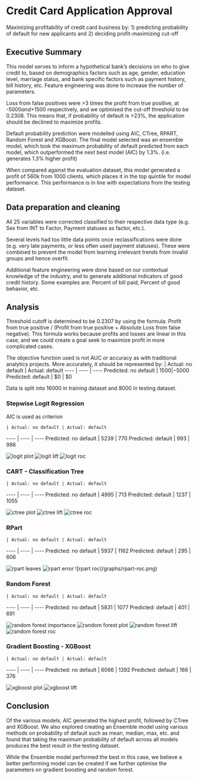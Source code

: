 # Credit Card Application Approval
Maximizing profitability of credit card business by: 1) predicting probability of default for new applicants and 2) deciding profit-maximizing cut-off 

## Executive Summary
This model serves to inform a hypothetical bank’s decisions on who to give credit to, based on demographics factors such as age, gender, education level, marriage status, and bank specific factors such as payment history, bill history, etc. Feature engineering was done to increase the number of parameters.

Loss from false positives were >3 times the profit from true positive, at -$5000 and +$1500 respectively, and we optimised the cut-off threshold to be 0.2308. This means that, if probability of default is >23%, the application should be declined to maximize profits.

Default probability prediction were modelled using AIC, CTree, RPART, Random Forest and XGBoost. The final model selected was an ensemble model, which took the maximum probability of default predicted from each model, which outperformed the next best model (AIC) by 1.3%. (i.e. generates 1.3% higher profit)

When compared against the evaluation dataset, this model generated a profit of 560k from 1000 clients, which places it in the top quintile for model performance. This performance is in line with expectations from the testing dataset.

## Data preparation and cleaning
All 25 variables were corrected classified to their respective data type (e.g. Sex from INT to Factor, Payment statuses as factor, etc.). 

Several levels had too little data points once reclassifications were done (e.g. very late payments, or less often used payment statuses). These were combined to prevent the model from learning irrelevant trends from invalid groups and hence overfit.

Additional feature engineering were done based on our contextual knowledge of the industry, and to generate additional indicators of good credit history. Some examples are: Percent of bill paid,  Percent of good behavior, etc.

## Analysis
Threshold cutoff is determined to be 0.2307 by using the formula: Profit from true positive / (Profit from true positive + Absolute Loss from false negative). This formula works because profits and losses are linear in this case, and we could create a goal seek to maximize profit in more complicated cases.

The objective function used is not AUC or accuracy as with traditional analytics projects. More accurately, it should be represented by: 
    | Actual: no default | Actual: default
---- | ---- | ----
Predicted: no default | $1500 | -$5000
Predicted: default | $0 | $0

Data is split into 16000 in training dataset and 8000 in testing dataset.

### Stepwise Logit Regression 
AIC is used as criterion

    | Actual: no default | Actual: default
---- | ---- | ----
Predicted: no default | 5239 | 770
Predicted: default | 993 | 998

![logit plot](/graphs/stepwise-logit-plot.png)
![logit lift](/graphs/stepwise-logit-lift.png)
![logit roc](/graphs/stepwise-logit-roc.png)


### CART - Classification Tree  

    | Actual: no default | Actual: default
---- | ---- | ----
Predicted: no default | 4995 | 713
Predicted: default | 1237 | 1055

![ctree plot](/graphs/ctree.png)
![ctree lift](/graphs/ctree-lift.png)
![ctree roc](/graphs/ctree-roc.png)

### RPart

    | Actual: no default | Actual: default
---- | ---- | ----
Predicted: no default | 5937 | 1162
Predicted: default | 295 | 606

![rpart leaves](/graphs/rpart-leaves.png)
![rpart error](/graphs/rpart-error.png)
![rpart roc(/graphs/rpart-roc.png)

### Random Forest

    | Actual: no default | Actual: default
---- | ---- | ----
Predicted: no default | 5831 | 1077
Predicted: default | 401 | 691

![random forest importance](/graphs/random-forest-importance.png)
![random forest plot](/graphs/random-forest-plot.png)
![random forest lift](/graphs/random-forest-lift.png)
![random forest roc](/graphs/random-forest-roc.png)

### Gradient Boosting - XGBoost

    | Actual: no default | Actual: default
---- | ---- | ----
Predicted: no default | 6066 | 1392
Predicted: default | 166 | 376

![xgboost plot](/graphs/xgboost.png)
![xgboost lift](/graphs/xgboost-lift.png)

## Conclusion

Of the various models, AIC generated the highest profit, followed by CTree and XGBoost. We also explored creating an Ensemble model using various methods on probability of default such as mean, median, max, etc. and found that taking the maximum probability of default across all models produces the best result in the testing dataset. 

While the Ensemble model performed the best in this case, we believe a better performing model can be created if we further optimise the parameters on gradient boosting and random forest. 
